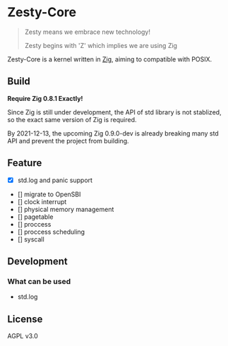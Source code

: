# Zesty-Core

> Zesty means we embrace new technology!
>
> Zesty begins with 'Z' which implies we are using Zig

Zesty-Core is a kernel written in [Zig](https://ziglang.org/), aiming to compatible with POSIX.


## Build
**Require Zig 0.8.1 Exactly!**

Since Zig is still under development, the API of std library is not stablized, so the exact same version of Zig is required.

By 2021-12-13, the upcoming Zig 0.9.0-dev is already breaking many std API and prevent the project from building.

## Feature
- [x] std.log and panic support
- [] migrate to OpenSBI
- [] clock interrupt
- [] physical memory management
- [] pagetable
- [] proccess
- [] proccess scheduling
- [] syscall

## Development

### What can be used
- std.log

## License
AGPL v3.0
